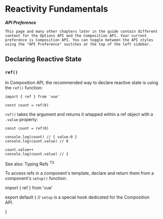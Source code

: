 # Reactivity Fundamentals

***API Preference***

    This page and many other chapters later in the guide contain different content for the Options API and the Composition API. Your current preference is Composition API. You can toggle between the API styles using the "API Preference" switches at the top of the left sidebar.

## Declaring Reactive State

### `ref()`

In Composition API, the recommended way to declare reactive state is using the `ref()` function:

    import { ref } from 'vue'

    const count = ref(0)

`ref()` takes the argument and returns it wtapped within a ref object with a `.value` property:

    const count = ref(0)

    console.log(count) // { value:0 }
    console.log(count.value) // 0

    count.value++
    console.log(count.value) // 1

See also: Typing Refs <sup>TS</sup>

To access refs in a component's template, declare and return them from a component's `setup()` function:

import { ref } from 'vue'

export default {
    // `setup` is a special hook dedicated for the Composition API.
    
}